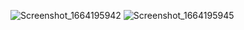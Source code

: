 ![Screenshot_1664195942](https://user-images.githubusercontent.com/68062657/192298477-abe5aee4-1d52-4d06-97c6-88099ff54ab8.png)
![Screenshot_1664195945](https://user-images.githubusercontent.com/68062657/192298506-9d59d87b-9b36-4174-91e0-041dcc309ba8.png)
